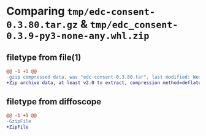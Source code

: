 # Comparing `tmp/edc-consent-0.3.80.tar.gz` & `tmp/edc_consent-0.3.9-py3-none-any.whl.zip`

## filetype from file(1)

```diff
@@ -1 +1 @@
-gzip compressed data, was "edc-consent-0.3.80.tar", last modified: Wed Apr 10 15:14:29 2024, max compression
+Zip archive data, at least v2.0 to extract, compression method=deflate
```

## filetype from diffoscope

```diff
@@ -1 +1 @@
-GzipFile
+ZipFile
```

